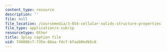 ```yaml
---
content_type: resource
description: ''
file: null
file_location: /coursemedia/3-054-cellular-solids-structure-properties-and-applications-spring-2015/740806c7735e88aafdcfbfaab0edb5c6_rjYk_5_oe6U.srt
file_type: application/x-subrip
resourcetype: Other
title: 3play caption file
uid: 740806c7-735e-88aa-fdcf-bfaab0edb5c6
---
```

